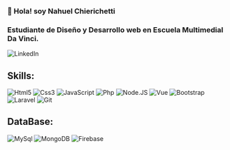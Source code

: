 ### 👋 Hola! soy Nahuel Chierichetti
### Estudiante de Diseño y Desarrollo web en Escuela Multimedial Da Vinci.
![LinkedIn](https://img.shields.io/badge/LinkedIn-Nahuel_Nicolás_Chierichetti-0077B5?style=for-the-badge&logo=linkedin&logoColor=white&labelColor=101010)

## Skills:
![Html5](https://img.shields.io/badge/HTML5-E34F26?style=for-the-badge&logo=html5&logoColor=white)
![Css3](https://img.shields.io/badge/CSS3-1572B6?style=for-the-badge&logo=css3&logoColor=white)
![JavaScript](https://img.shields.io/badge/JavaScript-F7DF1E?style=for-the-badge&logo=javascript&logoColor=black)
![Php](https://img.shields.io/badge/PHP-777BB4?style=for-the-badge&logo=php&logoColor=white)
![Node.JS](https://img.shields.io/badge/Node.JS-339933?style=for-the-badge&logo=node.js&logoColor=white&labelColor=101010)
![Vue](https://img.shields.io/badge/Vue.js-35495E?style=for-the-badge&logo=vuedotjs&logoColor=4FC08D)
![Bootstrap](https://img.shields.io/badge/Bootstrap-563D7C?style=for-the-badge&logo=bootstrap&logoColor=white)
![Laravel](https://img.shields.io/badge/Laravel-FB503B?style=for-the-badge&logo=laravel&logoColor=white&labelColor=101010)
![Git](https://img.shields.io/badge/Git-F05032?style=for-the-badge&logo=git&logoColor=white)


## DataBase:
![MySql](https://img.shields.io/badge/MySQL-00000F?style=for-the-badge&logo=mysql&logoColor=white)
![MongoDB](https://img.shields.io/badge/MongoDB-47A248?style=for-the-badge&logo=mongodb&logoColor=white&labelColor=101010)
![Firebase](https://img.shields.io/badge/Firebase-FFCA28?style=for-the-badge&logo=firebase&logoColor=white&labelColor=101010)

<!---
NahuelChierichetti/NahuelChierichetti is a ✨ special ✨ repository because its `README.md` (this file) appears on your GitHub profile.
You can click the Preview link to take a look at your changes.
--->
